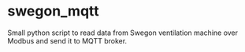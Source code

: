 # swegon_mqtt
Small python script to read data from Swegon ventilation machine over Modbus and send it to MQTT broker.
